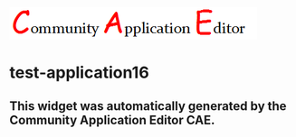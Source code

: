 ![CAE](https://github.com/cae-test/frontendComponent-test-application16/blob/gh-pages/img/logo.png)  

test-application16
===================


This widget was automatically generated by the Community Application Editor CAE.  
---------------
